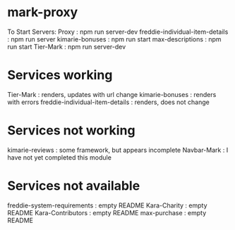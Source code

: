 # mark-proxy
To Start Servers:
Proxy : npm run server-dev
freddie-individual-item-details : npm run server
kimarie-bonuses : npm run start
max-descriptions : npm run start
Tier-Mark : npm run server-dev

# Services working
Tier-Mark : renders, updates with url change
kimarie-bonuses : renders with errors
freddie-individual-item-details : renders, does not change

# Services not working
kimarie-reviews : some framework, but appears incomplete
Navbar-Mark : I have not yet completed this module


# Services not available
freddie-system-requirements : empty README
Kara-Charity : empty README
Kara-Contributors : empty README
max-purchase : empty README